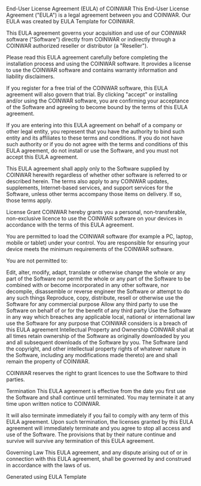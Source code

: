 End-User License Agreement (EULA) of COINWAR
This End-User License Agreement ("EULA") is a legal agreement between you and COINWAR. Our EULA was created by EULA Template for COINWAR.

This EULA agreement governs your acquisition and use of our COINWAR software ("Software") directly from COINWAR or indirectly through a COINWAR authorized reseller or distributor (a "Reseller").

Please read this EULA agreement carefully before completing the installation process and using the COINWAR software. It provides a license to use the COINWAR software and contains warranty information and liability disclaimers.

If you register for a free trial of the COINWAR software, this EULA agreement will also govern that trial. By clicking "accept" or installing and/or using the COINWAR software, you are confirming your acceptance of the Software and agreeing to become bound by the terms of this EULA agreement.

If you are entering into this EULA agreement on behalf of a company or other legal entity, you represent that you have the authority to bind such entity and its affiliates to these terms and conditions. If you do not have such authority or if you do not agree with the terms and conditions of this EULA agreement, do not install or use the Software, and you must not accept this EULA agreement.

This EULA agreement shall apply only to the Software supplied by COINWAR herewith regardless of whether other software is referred to or described herein. The terms also apply to any COINWAR updates, supplements, Internet-based services, and support services for the Software, unless other terms accompany those items on delivery. If so, those terms apply.

License Grant
COINWAR hereby grants you a personal, non-transferable, non-exclusive licence to use the COINWAR software on your devices in accordance with the terms of this EULA agreement.

You are permitted to load the COINWAR software (for example a PC, laptop, mobile or tablet) under your control. You are responsible for ensuring your device meets the minimum requirements of the COINWAR software.

You are not permitted to:

Edit, alter, modify, adapt, translate or otherwise change the whole or any part of the Software nor permit the whole or any part of the Software to be combined with or become incorporated in any other software, nor decompile, disassemble or reverse engineer the Software or attempt to do any such things
Reproduce, copy, distribute, resell or otherwise use the Software for any commercial purpose
Allow any third party to use the Software on behalf of or for the benefit of any third party
Use the Software in any way which breaches any applicable local, national or international law
use the Software for any purpose that COINWAR considers is a breach of this EULA agreement
Intellectual Property and Ownership
COINWAR shall at all times retain ownership of the Software as originally downloaded by you and all subsequent downloads of the Software by you. The Software (and the copyright, and other intellectual property rights of whatever nature in the Software, including any modifications made thereto) are and shall remain the property of COINWAR.

COINWAR reserves the right to grant licences to use the Software to third parties.

Termination
This EULA agreement is effective from the date you first use the Software and shall continue until terminated. You may terminate it at any time upon written notice to COINWAR.

It will also terminate immediately if you fail to comply with any term of this EULA agreement. Upon such termination, the licenses granted by this EULA agreement will immediately terminate and you agree to stop all access and use of the Software. The provisions that by their nature continue and survive will survive any termination of this EULA agreement.

Governing Law
This EULA agreement, and any dispute arising out of or in connection with this EULA agreement, shall be governed by and construed in accordance with the laws of us.

Generated using EULA Template
